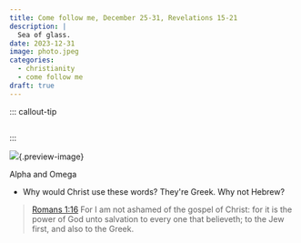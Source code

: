 ```yaml
---
title: Come follow me, December 25-31, Revelations 15-21
description: |
  Sea of glass. 
date: 2023-12-31
image: photo.jpeg
categories:
  - christianity
  - come follow me
draft: true
---
```


::: callout-tip
##

:::

![](photo.jpeg){.preview-image}

Alpha and Omega

- Why would Christ use these words? They're Greek. Why not Hebrew?

> [Romans 1:16](https://www.churchofjesuschrist.org/study/scriptures/nt/rom/1?id=p16&lang=eng#p16) For I am not ashamed of the gospel of Christ: for it is the power of God unto salvation to every one that believeth; to the Jew first, and also to the Greek.
